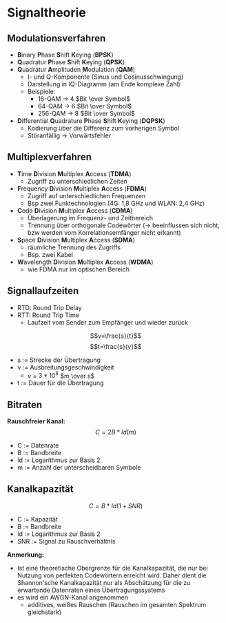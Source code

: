 # Signaltheorie

## Modulationsverfahren

- **B**inary **P**hase **S**hift **K**eying (**BPSK**)
- **Q**uadratur **P**hase **S**hift **K**eying (**QPSK**)
- **Q**uadratur **A**mplituden **M**odulation (**QAM**)
  - I- und Q-Komponente (Sinus und Cosinusschwingung)
  - Darstellung in IQ-Diagramm (am Ende komplexe Zahl)
  - Beispiele:
    - 16-QAM -> 4 $Bit \over Symbol$
    - 64-QAM -> 6 $Bit \over Symbol$
    - 256-QAM -> 8 $Bit \over Symbol$
- **D**ifferential **Q**uadrature **P**hase **S**hift **K**eying (**DQPSK**)
  - Kodierung über die Differenz zum vorherigen Symbol
  - Störanfällig -> Vorwärtsfehler

## Multiplexverfahren

- **T**ime **D**ivision **M**ultiplex **A**ccess (**TDMA**)
  - Zugriff zu unterschiedlichen Zeiten
- **F**requency **D**ivision **M**ultiplex **A**ccess (**FDMA**)
  - Zugriff auf unterschiedlichen Frequenzen
  - Bsp zwei Funktechnologien (4G: 1,8 GHz und WLAN: 2,4 GHz)
- **C**ode **D**ivision **M**ultiplex **A**ccess (**CDMA**)
  - Überlagerung im Frequenz- und Zeitbereich
  - Trennung über orthogonale Codewörter (-> beeinflussen sich nicht, bzw werden vom Korrelationsemfänger nicht erkannt)
- **S**pace **D**ivision **M**ultiplex **A**ccess (**SDMA**)
  - räumliche Trennung des Zugriffs
  - Bsp. zwei Kabel
- **W**avelength **D**ivision **M**ultiplex **A**ccess (**WDMA**)
  - wie FDMA nur im optischen Bereich

## Signallaufzeiten

- RTD: Round Trip Delay
- RTT: Round Trip Time
  - Laufzeit vom Sender zum Empfänger und wieder zurück

$$v=\frac{s}{t}$$$$t=\frac{s}{v}$$

- s := Strecke der Übertragung
- v := Ausbreitungsgeschwindigkeit
  - $v$ = $3*10^8$ $m \over s$
- t := Dauer für die Übertragung

## Bitraten

**Rauschfreier Kanal:**
$$C = 2B*ld(m)$$

- C := Datenrate
- B := Bandbreite
- ld := Logarithmus zur Basis 2
- m := Anzahl der unterscheidbaren Symbole

## Kanalkapazität

$$ C = B*ld(1 + SNR)$$

- C := Kapazität
- B := Bandbreite
- ld := Logarithmus zur Basis 2
- SNR := Signal zu Rauschverhältnis

**Anmerkung:**

- Ist eine theoretische Obergrenze für die Kanalkapazität, die nur bei Nutzung von perfekten Codewörtern erreicht wird. Daher dient die Shannon'sche Kanalkapazität nur als Abschätzung für die zu erwartende Datenraten eines Übertragungssystems
- es wird ein AWGN-Kanal angenommen
  - additives, weißes Rauschen (Rauschen im gesamten Spektrum gleichstark)
